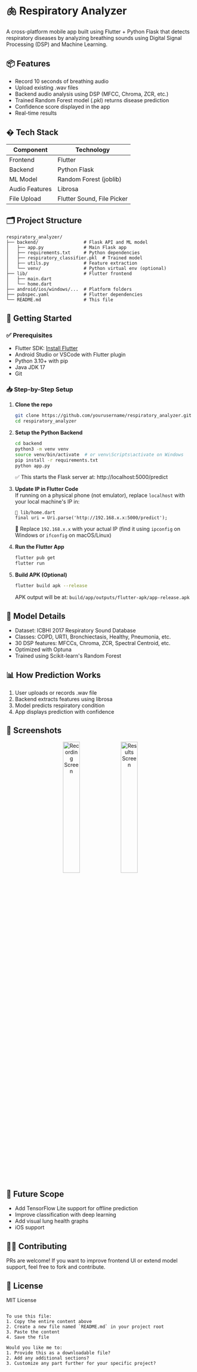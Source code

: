 


# 🫁 Respiratory Analyzer

A cross-platform mobile app built using Flutter + Python Flask that detects respiratory diseases by analyzing breathing sounds using Digital Signal Processing (DSP) and Machine Learning.

## 📦 Features
- Record 10 seconds of breathing audio
- Upload existing .wav files
- Backend audio analysis using DSP (MFCC, Chroma, ZCR, etc.)
- Trained Random Forest model (.pkl) returns disease prediction
- Confidence score displayed in the app
- Real-time results

## � Tech Stack

| Component       | Technology            |
|-----------------|-----------------------|
| Frontend        | Flutter               |
| Backend         | Python Flask          |
| ML Model        | Random Forest (joblib)|
| Audio Features  | Librosa               |
| File Upload     | Flutter Sound, File Picker |

## 🗂️ Project Structure

```
respiratory_analyzer/
├── backend/                 # Flask API and ML model
│   ├── app.py               # Main Flask app
│   ├── requirements.txt     # Python dependencies
│   ├── respiratory_classifier.pkl  # Trained model
│   ├── utils.py             # Feature extraction
│   └── venv/                # Python virtual env (optional)
├── lib/                     # Flutter frontend
│   ├── main.dart
│   └── home.dart
├── android/ios/windows/...  # Platform folders
├── pubspec.yaml             # Flutter dependencies
└── README.md                # This file
```

## 🚀 Getting Started

### ✅ Prerequisites
- Flutter SDK: [Install Flutter](https://flutter.dev/docs/get-started/install)
- Android Studio or VSCode with Flutter plugin
- Python 3.10+ with pip
- Java JDK 17
- Git

### 📥 Step-by-Step Setup

1. **Clone the repo**
   ```bash
   git clone https://github.com/yourusername/respiratory_analyzer.git
   cd respiratory_analyzer
   ```

2. **Setup the Python Backend**
   ```bash
   cd backend
   python3 -m venv venv
   source venv/bin/activate  # or venv\Scripts\activate on Windows
   pip install -r requirements.txt
   python app.py
   ```
   ✅ This starts the Flask server at: http://localhost:5000/predict

3. **Update IP in Flutter Code**  
   If running on a physical phone (not emulator), replace `localhost` with your local machine's IP in:
   ```
   📁 lib/home.dart
   final uri = Uri.parse('http://192.168.x.x:5000/predict');
   ```
   🔁 Replace `192.168.x.x` with your actual IP (find it using `ipconfig` on Windows or `ifconfig` on macOS/Linux)

4. **Run the Flutter App**
   ```bash
   flutter pub get
   flutter run
   ```

5. **Build APK (Optional)**
   ```bash
   flutter build apk --release
   ```
   APK output will be at: `build/app/outputs/flutter-apk/app-release.apk`

## 🧪 Model Details
- Dataset: ICBHI 2017 Respiratory Sound Database
- Classes: COPD, URTI, Bronchiectasis, Healthy, Pneumonia, etc.
- 30 DSP features: MFCCs, Chroma, ZCR, Spectral Centroid, etc.
- Optimized with Optuna
- Trained using Scikit-learn's Random Forest

## 📊 How Prediction Works
1. User uploads or records .wav file
2. Backend extracts features using librosa
3. Model predicts respiratory condition
4. App displays prediction with confidence

## 📱 Screenshots

<div align="center">
  <img src="https://github.com/user-attachments/assets/c9391010-c360-4692-a1e6-4e8eab70dfd0" width="30%" alt="Recording Screen"/>
  <img src="https://github.com/user-attachments/assets/e5ce8199-83e8-45b1-ba52-e2bb425abf2e" width="30%" alt="Results Screen"/>
</div>


## 🔮 Future Scope
- Add TensorFlow Lite support for offline prediction
- Improve classification with deep learning
- Add visual lung health graphs
- iOS support

## 🧑‍💻 Contributing
PRs are welcome! If you want to improve frontend UI or extend model support, feel free to fork and contribute.

## 📜 License
MIT License
```

To use this file:
1. Copy the entire content above
2. Create a new file named `README.md` in your project root
3. Paste the content
4. Save the file

Would you like me to:
1. Provide this as a downloadable file?
2. Add any additional sections?
3. Customize any part further for your specific project?
